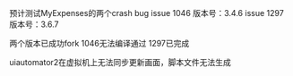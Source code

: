 预计测试MyExpenses的两个crash bug
issue 1046 版本号：3.4.6 
issue 1297 版本号：3.6.7

两个版本已成功fork
1046无法编译通过
1297已完成

uiautomator2在虚拟机上无法同步更新画面，脚本文件无法生成
